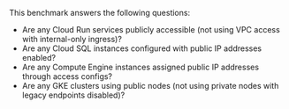 This benchmark answers the following questions:

- Are any Cloud Run services publicly accessible (not using VPC access with internal-only ingress)?
- Are any Cloud SQL instances configured with public IP addresses enabled?
- Are any Compute Engine instances assigned public IP addresses through access configs?
- Are any GKE clusters using public nodes (not using private nodes with legacy endpoints disabled)?
